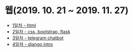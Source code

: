 # 웹(2019. 10. 21 ~ 2019. 11. 27)

- [1일차 - html](1일차/2019-10-21.md)
- [2일차 - css, bootstrap, flask](2일차/2019-10-22.md)
- [3일차 - telegram chatbot](3일차/2019-10-23_telegram_chatbot.md)
- [4일차 - django intro](4일차/2019-10-24_django_introduction.md)
